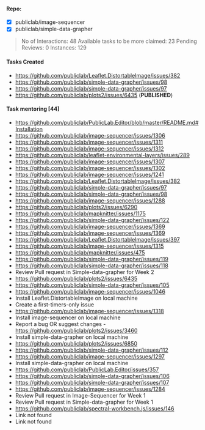 ####  Repo:
* [x] publiclab/image-sequencer
* [x] publiclab/simple-data-grapher

> No of Interactions: 48
> Available tasks to be more claimed: 23
> Pending Reviews: 0
> Instances: 129

#### Tasks Created
* https://github.com/publiclab/Leaflet.DistortableImage/issues/382
* https://github.com/publiclab/simple-data-grapher/issues/98
* https://github.com/publiclab/simple-data-grapher/issues/97
* https://github.com/publiclab/plots2/issues/6435 (**PUBLISHED**)


#### Task mentoring  [44]
* https://github.com/publiclab/PublicLab.Editor/blob/master/README.md#Installation
* https://github.com/publiclab/image-sequencer/issues/1306
* https://github.com/publiclab/image-sequencer/issues/1311
* https://github.com/publiclab/image-sequencer/issues/1312
* https://github.com/publiclab/leaflet-environmental-layers/issues/289
* https://github.com/publiclab/image-sequencer/issues/1307
* https://github.com/publiclab/image-sequencer/issues/1302
* https://github.com/publiclab/image-sequencer/issues/1241
* https://github.com/publiclab/Leaflet.DistortableImage/issues/382
* https://github.com/publiclab/simple-data-grapher/issues/97
* https://github.com/publiclab/simple-data-grapher/issues/98
* https://github.com/publiclab/image-sequencer/issues/1288
* https://github.com/publiclab/plots2/issues/6290
* https://github.com/publiclab/mapknitter/issues/1175
* https://github.com/publiclab/simple-data-grapher/issues/122
* https://github.com/publiclab/image-sequencer/issues/1369
* https://github.com/publiclab/image-sequencer/issues/1369
* https://github.com/publiclab/Leaflet.DistortableImage/issues/397
* https://github.com/publiclab/image-sequencer/issues/1315
* https://github.com/publiclab/mapknitter/issues/475
* https://github.com/publiclab/simple-data-grapher/issues/119
* https://github.com/publiclab/simple-data-grapher/issues/118
* Review Pull request in Simple-data-grapher for Week 2
* https://github.com/publiclab/plots2/issues/6435
* https://github.com/publiclab/simple-data-grapher/issues/105
* https://github.com/publiclab/image-sequencer/issues/1046
* Install Leaflet.DistortableImage on local machine
* Create a first-timers-only issue
* https://github.com/publiclab/image-sequencer/issues/1318
* Install image-sequencer on local machine
* Report a bug OR suggest changes - https://github.com/publiclab/plots2/issues/3460
* Install simple-data-grapher on local machine
* https://github.com/publiclab/plots2/issues/6850
* https://github.com/publiclab/simple-data-grapher/issues/112
* https://github.com/publiclab/image-sequencer/issues/1297
* Install simple-data-grapher on local machine
* https://github.com/publiclab/PublicLab.Editor/issues/357
* https://github.com/publiclab/simple-data-grapher/issues/106
* https://github.com/publiclab/simple-data-grapher/issues/107
* https://github.com/publiclab/image-sequencer/issues/1284
* Review Pull request in Image-Sequencer for Week 1
* Review Pull request in Simple-data-grapher for Week 1
* https://github.com/publiclab/spectral-workbench.js/issues/146
* Link not found
* Link not found





